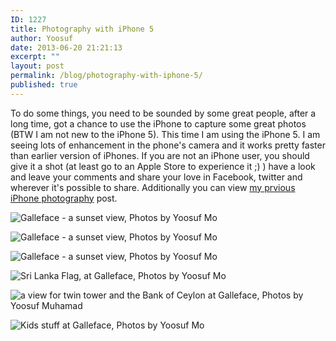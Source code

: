 ```yaml
---
ID: 1227
title: Photography with iPhone 5
author: Yoosuf
date: 2013-06-20 21:21:13
excerpt: ""
layout: post
permalink: /blog/photography-with-iphone-5/
published: true
---
```


To do some things, you need to be sounded by some great people, after a long time, got a chance to use the iPhone to capture some great photos (BTW I am not new to the iPhone 5). This time I am using the iPhone 5. I am seeing lots of enhancement in the phone's camera and it works pretty faster than earlier version of iPhones. If you are not an iPhone user, you should give it a shot (at least go to an Apple Store to experience it ;) ) have a look and leave your comments and share your love in Facebook, twitter and wherever it's possible to share. Additionally you can view [my prvious iPhone photography](http://yoosuf.co/blog/yoosuf-iphone-photography) post.

![Galleface - a sunset view, Photos by Yoosuf Mo](http://s3.amazonaws.com/yoosuf.me/wp-content/uploads/2013/06/20130620-211548-1024x768.jpg)

![Galleface - a sunset view, Photos by Yoosuf Mo](http://s3.amazonaws.com/yoosuf.me/wp-content/uploads/2013/06/20130620-211535-1024x768.jpg)

![Galleface - a sunset view, Photos by Yoosuf Mo](http://s3.amazonaws.com/yoosuf.me/wp-content/uploads/2013/06/20130620-211630-1024x768.jpg)

![Sri Lanka Flag, at Galleface, Photos by Yoosuf Mo](http://s3.amazonaws.com/yoosuf.me/wp-content/uploads/2013/06/20130620-211521-1024x768.jpg)

![a view for twin tower and the Bank of Ceylon at Galleface, Photos by Yoosuf Muhamad](http://s3.amazonaws.com/yoosuf.me/wp-content/uploads/2013/06/20130620-211315-1024x768.jpg)

![Kids stuff at Galleface, Photos by Yoosuf Mo](http://s3.amazonaws.com/yoosuf.me/wp-content/uploads/2013/06/20130620-211444-1024x768.jpg)

[^​1]: All above photos were captured with iPhone 5
